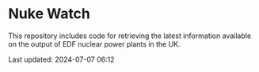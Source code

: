 # Nuke Watch

This repository includes code for retrieving the latest information available on the output of EDF nuclear power plants in the UK.

Last updated: 2024-07-07 06:12